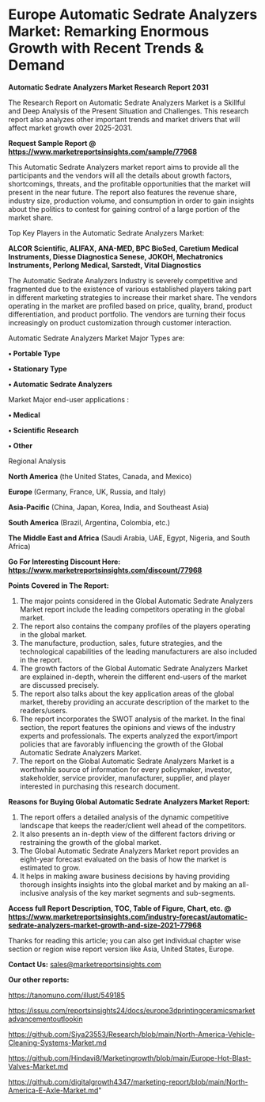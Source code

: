 # Europe Automatic Sedrate Analyzers Market: Remarking Enormous Growth with Recent Trends & Demand

<strong>Automatic Sedrate Analyzers Market Research Report 2031</strong>

The Research Report on Automatic Sedrate Analyzers Market is a Skillful and Deep Analysis of the Present Situation and Challenges. This research report also analyzes other important trends and market drivers that will affect market growth over 2025-2031.

<strong>Request Sample Report @ <a href=https://www.marketreportsinsights.com/sample/77968>https://www.marketreportsinsights.com/sample/77968</a></strong>

This Automatic Sedrate Analyzers market report aims to provide all the participants and the vendors will all the details about growth factors, shortcomings, threats, and the profitable opportunities that the market will present in the near future. The report also features the revenue share, industry size, production volume, and consumption in order to gain insights about the politics to contest for gaining control of a large portion of the market share.

Top Key Players in the Automatic Sedrate Analyzers Market:

<strong>ALCOR Scientific, ALIFAX, ANA-MED, BPC BioSed, Caretium Medical Instruments, Diesse Diagnostica Senese, JOKOH, Mechatronics Instruments, Perlong Medical, Sarstedt, Vital Diagnostics</strong>

The Automatic Sedrate Analyzers Industry is severely competitive and fragmented due to the existence of various established players taking part in different marketing strategies to increase their market share. The vendors operating in the market are profiled based on price, quality, brand, product differentiation, and product portfolio. The vendors are turning their focus increasingly on product customization through customer interaction.

Automatic Sedrate Analyzers Market Major Types are:

<strong>• Portable Type

• Stationary Type

• Automatic Sedrate Analyzers</strong>

Market Major end-user applications :

<strong>• Medical

• Scientific Research

• Other</strong>

Regional Analysis

</u><strong><b>North America</b></strong> (the United States, Canada, and Mexico)

<strong><b>Europe </b></strong>(Germany, France, UK, Russia, and Italy)

<strong><b>Asia-Pacific</b></strong> (China, Japan, Korea, India, and Southeast Asia)

<strong><b>South America</b></strong> (Brazil, Argentina, Colombia, etc.)

<strong><b>The Middle East and Africa</b></strong> (Saudi Arabia, UAE, Egypt, Nigeria, and South Africa)

<strong>Go For Interesting Discount Here: <a href=https://www.marketreportsinsights.com/discount/77968>https://www.marketreportsinsights.com/discount/77968</a></strong>

<strong>Points Covered in The Report:</strong>
<ol>
  <li>The major points considered in the Global Automatic Sedrate Analyzers Market report include the leading competitors operating in the global market.</li>
  <li>The report also contains the company profiles of the players operating in the global market.</li>
  <li>The manufacture, production, sales, future strategies, and the technological capabilities of the leading manufacturers are also included in the report.</li>
  <li>The growth factors of the Global Automatic Sedrate Analyzers Market are explained in-depth, wherein the different end-users of the market are discussed precisely.</li>
  <li>The report also talks about the key application areas of the global market, thereby providing an accurate description of the market to the readers/users.</li>
  <li>The report incorporates the SWOT analysis of the market. In the final section, the report features the opinions and views of the industry experts and professionals. The experts analyzed the export/import policies that are favorably influencing the growth of the Global Automatic Sedrate Analyzers Market.</li>
  <li>The report on the Global Automatic Sedrate Analyzers Market is a worthwhile source of information for every policymaker, investor, stakeholder, service provider, manufacturer, supplier, and player interested in purchasing this research document.</li>
</ol>
<strong>Reasons for Buying Global Automatic Sedrate Analyzers Market Report:</strong>

<ol>
  <li>The report offers a detailed analysis of the dynamic competitive landscape that keeps the reader/client well ahead of the competitors.</li>
  <li>It also presents an in-depth view of the different factors driving or restraining the growth of the global market.</li>
  <li>The Global Automatic Sedrate Analyzers Market report provides an eight-year forecast evaluated on the basis of how the market is estimated to grow.</li>
  <li>It helps in making aware business decisions by having providing thorough insights insights into the global market and by making an all-inclusive analysis of the key market segments and sub-segments.</li>
</ol>
<strong>Access full Report Description, TOC, Table of Figure, Chart, etc. @ <a href=https://www.marketreportsinsights.com/industry-forecast/automatic-sedrate-analyzers-market-growth-and-size-2021-77968>https://www.marketreportsinsights.com/industry-forecast/automatic-sedrate-analyzers-market-growth-and-size-2021-77968</a></strong>


Thanks for reading this article; you can also get individual chapter wise section or region wise report version like Asia, United States, Europe.

<strong>Contact Us:</strong>
sales@marketreportsinsights.com

<strong>Our other reports:</strong>

<a href=https://tanomuno.com/illust/549185>https://tanomuno.com/illust/549185</a>

<a href=https://issuu.com/reportsinsights24/docs/europe3dprintingceramicsmarketadvancementoutlookin>https://issuu.com/reportsinsights24/docs/europe3dprintingceramicsmarketadvancementoutlookin</a>

<a href=https://github.com/Siya23553/Research/blob/main/North-America-Vehicle-Cleaning-Systems-Market.md>https://github.com/Siya23553/Research/blob/main/North-America-Vehicle-Cleaning-Systems-Market.md</a>

<a href=https://github.com/Hindavi8/Marketingrowth/blob/main/Europe-Hot-Blast-Valves-Market.md>https://github.com/Hindavi8/Marketingrowth/blob/main/Europe-Hot-Blast-Valves-Market.md</a>

<a href=https://github.com/digitalgrowth4347/marketing-report/blob/main/North-America-E-Axle-Market.md>https://github.com/digitalgrowth4347/marketing-report/blob/main/North-America-E-Axle-Market.md</a>"
